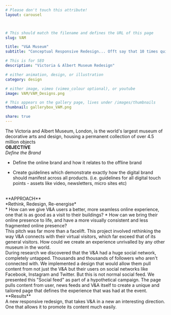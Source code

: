 ```yaml
---
# Please don't touch this attribute!
layout: carousel



# This should match the filename and defines the URL of this page
slug: VAM

title: "V&A Museum"
subtitle: "Conceptual Responsive Redesign... Offt say that 10 times quick"

# This is for SEO
description: "Victoria & Albert Museum Redesign"

# either animation, design, or illustration
category: design

# either image, vimeo (vimeo_colour optional), or youtube
image: VAM/VAM_Designs.png

# This appears on the gallery page, lives under /images/thumbnails
thumbnail: gallerybox_VAM.png

share: true
---
```


The Victoria and Albert Museum, London, is the world's largest museum of decorative arts and design, housing a permanent collection of over 4.5 million objects
<br>
**OBJECTIVE**
<br>
*Define the Brand*
<br>

- Define the online brand and how it relates to the offline brand 

- Create guidelines which demonstrate exactly how the digital brand should manifest across all products. (i.e. guidelines for all digital touch points - assets like video, newsletters, micro 	 sites etc)

<br>
**APPROACH**
<br>
*Rethink, Redesign, Re-energise*
<br>
* How can we give V&A users a better, more seamless online experience, one that is as good as a visit to their buildings?
* How can we bring their online presence to life, and have a more visually consistent and less fragmented online presence?
<br>
This pitch was far more than a facelift. This project involved rethinking the way V&A connects with their virtual visitors, which far exceed that of its general visitors. How could we create an experience unrivalled by any other museum in the world.
<br>
During research we discovered that the V&A had a huge social network, completely untapped. Thousands and thousands of followers who aren't connected with. We implemented a design that would allow them pull content from not just the V&A but their users on social networks like Facebook, Instagram and Twitter. But this is not normal social feed. We presented this "Social feed" as part of a hypothetical campaign. The page pulls content from user, news feeds and V&A itself to create a unique and tailored page that defines the experience that was had at the event. 
<br>
**Results**
<br>
A new responsive redesign, that takes V&A in a new an interesting direction.  One that allows it to promote its content much easily.